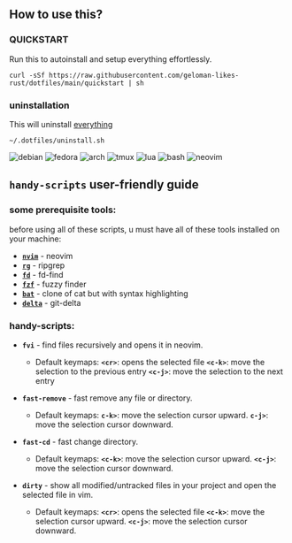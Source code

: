 ## How to use this?

### QUICKSTART

Run this to autoinstall and setup everything effortlessly.
```
curl -sSf https://raw.githubusercontent.com/geloman-likes-rust/dotfiles/main/quickstart | sh
```

### uninstallation

This will uninstall [everything](uninstall.sh)
```
~/.dotfiles/uninstall.sh
```

![debian](https://img.shields.io/badge/debian-D14D72?style=for-the-badge&logo=debian&logoColor=white)
![fedora](https://img.shields.io/badge/fedora-19376D?style=for-the-badge&logo=fedora&logoColor=fff)
![arch](https://img.shields.io/badge/arch-0B2447?style=for-the-badge&logo=archlinux&logoColor=19A7CE)
![tmux](https://img.shields.io/badge/tmux-393646?style=for-the-badge&logo=tmux&logoColor=fff)
![lua](https://img.shields.io/badge/lua-62CDFF?style=for-the-badge&logo=lua&logoColor=19376D)
![bash](https://img.shields.io/badge/bash-1B2430?style=for-the-badge&logo=gnu-bash&logoColor=fff)
![neovim](https://img.shields.io/badge/neovim-62CDFF?style=for-the-badge&logo=neovim&logoColor=2B7A0B)


## `handy-scripts` user-friendly guide

### some prerequisite tools:

before using all of these scripts, u must have all of these tools installed on your machine:

- [**`nvim`**](https://github.com/neovim/neovim) - neovim
- [**`rg`**](https://github.com/BurntSushi/ripgrep) - ripgrep
- [**`fd`**](https://github.com/sharkdp/fd) - fd-find
- [**`fzf`**](https://github.com/junegunn/fzf) - fuzzy finder
- [**`bat`**](https://github.com/sharkdp/bat) - clone of cat but with syntax highlighting
- [**`delta`**](https://github.com/dandavison/delta) - git-delta

### handy-scripts:

- **`fvi`** - find files recursively and opens it in neovim.

    - Default keymaps:
        **`<cr>`**: opens the selected file
        **`<c-k>`**: move the selection to the previous entry
        **`<c-j>`**: move the selection to the next entry

- **`fast-remove`** - fast remove any file or directory.

    - Default keymaps:
        **`c-k>`**: move the selection cursor upward.
        **`c-j>`**: move the selection cursor downward.

- **`fast-cd`** - fast change directory.

    - Default keymaps:
        **`<c-k>`**: move the selection cursor upward.
        **`<c-j>`**: move the selection cursor downward.

- **`dirty`** - show all modified/untracked files in your project and open the selected file in vim.

    - Default keymaps:
        **`<cr>`**: opens the selected file
        **`<c-k>`**: move the selection cursor upward.
        **`<c-j>`**: move the selection cursor downward.
